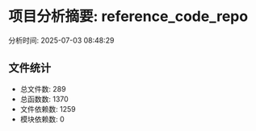 # 项目分析摘要: reference_code_repo

分析时间: 2025-07-03 08:48:29

## 文件统计

- 总文件数: 289
- 总函数数: 1370
- 文件依赖数: 1259
- 模块依赖数: 0
